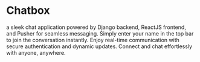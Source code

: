 # Chatbox
a sleek chat application powered by Django backend, ReactJS frontend, and Pusher for seamless messaging. Simply enter your name in the top bar to join the conversation instantly. Enjoy real-time communication with secure authentication and dynamic updates. Connect and chat effortlessly with anyone, anywhere.
